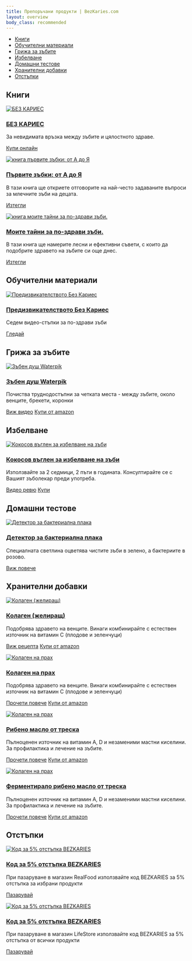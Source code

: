 ```yaml
---
title: Препоръчани продукти | BezKaries.com
layout: overview
body_class: recommended
---
```


<div class="product-nav">
  <ul class="nav-flex">
    <li><a href="#books">Книги</a></li>
    <li><a href="#education">Обучителни материали</a></li>
    <li><a href="#oralcare">Грижа за зъбите</a></li>
    <li><a href="#whitening">Избелване</a></li>
    <li><a href="#hometests">Домашни тестове</a></li>
    <li><a href="#supplements">Хранителни добавки</a></li>
    <li><a href="#discounts">Отстъпки</a></li>
    

   
  </ul>
</div>

<div class="product-container">
  <h2><a id="books"></a>Книги</h2>
  <div class="product-item">
    <div class="image-wrapper"><a href="/books/DrR.Simeonova-Pyrvite_zybki.pdf"><img src="/images/recommended/books/bezkaries.jpg" alt="БЕЗ КАРИЕС"></a></div>
    <h3><a href="/books/DrR.Simeonova-Pyrvite_zybki.pdf">БЕЗ КАРИЕС</a></h3>
    <div class="product-item-description">За невидимата връзка между зъбите и цялостното здраве.</div>
    <p><a class="button" href="/books/">Купи онлайн</a></p>
  </div>

  <div class="product-item">
    <div class="image-wrapper"><a href="/books/DrR.Simeonova-Pyrvite_zybki.pdf"><img src="/images/recommended/books/pyrvizybki.jpg" alt="книга първите зъбки: от А до Я"></a></div>
    <h3><a href="/books/DrR.Simeonova-Pyrvite_zybki.pdf">Първите зъбки: от А до Я</a></h3>
    <div class="product-item-description">В тази книга ще откриете отговорите на най-често задаваните въпроси за млечните зъби на децата.</div>
    <p><a class="button" href="/books/DrR.Simeonova-Pyrvite_zybki.pdf">Изтегли</a></p>
  </div>

  <div class="product-item">
    <div class="image-wrapper"><a href="/books/DrR.Simeonova-Moite_taini_za_po-zdravi_zybi.pdf"><img src="/images/recommended/books/tajni.png" alt="книга моите тайни за по-здрави зъби."></a></div>
    <h3><a href="/books/DrR.Simeonova-Moite_taini_za_po-zdravi_zybi.pdf">Моите тайни за по-здрави зъби.</a></h3>
    <div class="product-item-description">В тази книга ще намерите лесни и ефективни съвети, с които да подобрите здравето на зъбите си още днес.</div>
    <p><a class="button" href="/books/DrR.Simeonova-Moite_taini_za_po-zdravi_zybi.pdf">Изтегли</a></p>
  </div>



  <h2><a id="education"></a>Обучителни материали</h2>
  <div class="product-item">
    <div class="image-wrapper"><a href="https://www.youtube.com/watch?v=ImEy8NRblEY&list=PL6mQChybozg_JowT_dYcGd2CSxaFb4GrF"><img src="/images/recommended/education/BezKariesChallange.jpg" alt="Предизвикателството Без Кариес"></a></div>
    <h3><a href="https://www.youtube.com/watch?v=ImEy8NRblEY&list=PL6mQChybozg_JowT_dYcGd2CSxaFb4GrF">Предизвикателството Без Кариес</a></h3>
    <div class="product-item-description">Седем видео-стъпки за по-здрави зъби</div>
    <p><a class="button" href="https://www.youtube.com/watch?v=ImEy8NRblEY&list=PL6mQChybozg_JowT_dYcGd2CSxaFb4GrF">Гледай</a></p>
  </div>


  
  <h2><a id="oralcare"></a>Грижа за зъбите</h2>
  <div class="product-item">
    <div class="image-wrapper"><a href="https://amzn.to/2HxRLsz"><img src="/images/recommended/oralcare/waterpik.jpg" alt="Зъбен душ Waterpik"></a></div>
    <h3><a href="https://amzn.to/2HxRLsz">Зъбен душ Waterpik</a></h3>
    <div class="product-item-description">Почиства труднодостъпни за четката места - между зъбите, около венците, брекети, коронки</div>
    <p><a class="button" href="https://youtu.be/0jURRwxOooU">Виж видео</a>
    <a class="button" href="https://amzn.to/2HxRLsz">Купи от amazon</a></p>
  </div>



  <h2><a id="whitening"></a>Избелване</h2>
  <div class="product-item">
    <div class="image-wrapper"><a href="https://glowsmile.bg/?wpam_id=23"><img src="/images/recommended/whitening/cocopowder.jpg" alt="Кокосов въглен за избелване на зъби"></a></div>
    <h3><a href="https://glowsmile.bg/?wpam_id=23">Кокосов въглен за избелване на зъби</a></h3>
    <div class="product-item-description">Използвайте за 2 седмици, 2 пъти в годината. Консултирайте се с Вашият зъболекар преди употреба.</div>
    <p><a class="button" href="https://youtu.be/vNIuJFkYFos">Видео ревю</a>
    <a class="button" href="https://glowsmile.bg/?wpam_id=23">Купи</a></p>
  </div>



  <h2><a id="hometests"></a>Домашни тестове</h2>
  <div class="product-item">
    <div class="image-wrapper"><a href="http://bezcaries.com/детектори-на-зъбна-плака/"><img src="/images/recommended/hometests/plaquedetector.jpg" alt="Детектор за бактериална плака"></a></div>
    <h3><a href="http://bezcaries.com/детектори-на-зъбна-плака/">Детектор за бактериална плака</a></h3>
    <div class="product-item-description">Специалната светлина оцветява чистите зъби в зелено, а бактериите в розово.</div>
    <p><a class="button" href="http://bezcaries.com/детектори-на-зъбна-плака/">Виж повече</a></p>
  </div>



<h2><a id="supplements"></a>Хранителни добавки</h2>
  <div class="product-item">
    <div class="image-wrapper"><a href="https://www.amazon.co.uk/gp/product/B001ELLBJS/ref=as_li_qf_sp_asin_il_tl?ie=UTF8&camp=1634&creative=6738&creativeASIN=B001ELLBJS&linkCode=as2&tag=bezkariescom-21"><img src="/images/recommended/supplements/greatlakes1.jpg" alt="Колаген (желиращ)"></a></div>
    <h3><a href="https://www.amazon.co.uk/gp/product/B001ELLBJS/ref=as_li_qf_sp_asin_il_tl?ie=UTF8&camp=1634&creative=6738&creativeASIN=B001ELLBJS&linkCode=as2&tag=bezkariescom-21">Колаген (желиращ)</a></h3>
    <div class="product-item-description">Подобрява здравето на венците. Винаги комбинирайте с естествен източник на витамин С (плодове и зеленчуци)</div>
    <p><a class="button" href="https://bezkaries.com/blog/2016-09-12-полезни-бонбони/">Виж рецепта</a>
    <a class="button" href="https://www.amazon.co.uk/gp/product/B001ELLBJS/ref=as_li_qf_sp_asin_il_tl?ie=UTF8&camp=1634&creative=6738&creativeASIN=B001ELLBJS&linkCode=as2&tag=bezkariescom-21">Купи от amazon</a></p>
  </div>

  <div class="product-item">
    <div class="image-wrapper"><a href="https://amzn.to/2EXhQ0Z"><img src="/images/recommended/supplements/greatlakes2.jpg" alt="Колаген на прах"></a></div>
    <h3><a href="https://amzn.to/2EXhQ0Z">Колаген на прах</a></h3>
    <div class="product-item-description">Подобрява здравето на венците. Винаги комбинирайте с естествен източник на витамин С (плодове и зеленчуци)</div>
    <p><a class="button" href="https://bezkaries.com/blog/2017-03-12-пет-причини-да-приемаме-колаген/">Прочети повече</a>
    <a class="button" href="https://amzn.to/2EXhQ0Z">Купи от amazon</a></p>
  </div>

  <div class="product-item">
    <div class="image-wrapper"><a href="https://amzn.to/2HwTkXt"><img src="/images/recommended/supplements/evclo.jpg" alt="Колаген на прах"></a></div>
    <h3><a href="https://amzn.to/2HwTkXt">Рибено масло от треска</a></h3>
    <div class="product-item-description">Пълноценен източник на витамин А, D и незаменими мастни киселини. За профилактика и лечение на зъбите.</div>
    <p><a class="button" href="https://bezkaries.com/blog/2019-03-13-задължително-ли-е-рибеното-масло-за-здрави-зъби/">Прочети повече</a>
    <a class="button" href="https://amzn.to/2HwTkXt">Купи от amazon</a></p>
  </div>


  <div class="product-item">
    <div class="image-wrapper"><a href="https://amzn.to/2Uzi98R"><img src="/images/recommended/supplements/fclo.jpg" alt="Колаген на прах"></a></div>
    <h3><a href="https://amzn.to/2Uzi98R">Ферментирало рибено масло от треска</a></h3>
    <div class="product-item-description">Пълноценен източник на витамин А, D и незаменими мастни киселини. За профилактика и лечение на зъбите.</div>
    <p><a class="button" href="https://bezkaries.com/blog/2019-03-13-задължително-ли-е-рибеното-масло-за-здрави-зъби/">Прочети повече</a>
    <a class="button" href="https://amzn.to/2Uzi98R">Купи от amazon</a></p>
  </div>



  <h2><a id="discounts"></a>Отстъпки</h2>
  <div class="product-item">
    <div class="image-wrapper"><a href=" https://realfood.bg/cart/discount:bezkaries"><img src="/images/recommended/discounts/realfood.jpg" alt="Код за 5% отстъпка BEZKARIES"></a></div>
    <h3><a href=" https://realfood.bg/cart/discount:bezkaries">Код за 5% отстъпка BEZKARIES</a></h3>
    <div class="product-item-description">При пазаруване в магазин RealFood използвайте код BEZKARIES за 5% отстъпка за избрани продукти</div>
    <p><a class="button" href=" https://realfood.bg/cart/discount:bezkaries">Пазарувай</a></p>
  </div>

  <div class="product-item">
    <div class="image-wrapper"><a href="https://lifestore.bg"><img src="/images/recommended/discounts/lifestore.jpg" alt="Код за 5% отстъпка BEZKARIES"></a></div>
    <h3><a href="https://lifestore.bg">Код за 5% отстъпка BEZKARIES</a></h3>
    <div class="product-item-description">При пазаруване в магазин LifeStore използвайте код BEZKARIES за 5% отстъпка от всички продукти</div>
    <p><a class="button" href="https://lifestore.bg">Пазарувай</a></p>
  </div>

  

</div>
